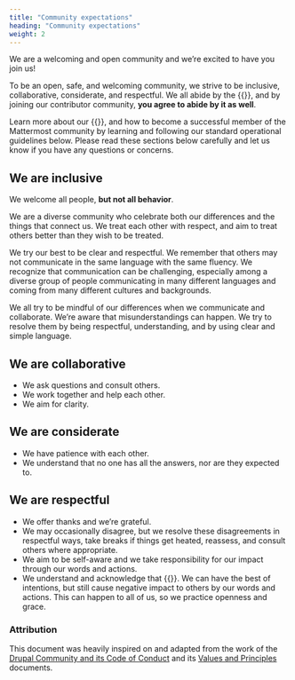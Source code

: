 ```yaml
---
title: "Community expectations"
heading: "Community expectations"
weight: 2
---
```

We are a welcoming and open community and we’re excited to have you join us!

To be an open, safe, and welcoming community, we strive to be inclusive, collaborative, considerate, and respectful. We all abide by the {{<newtabref title="Mattermost Code of Conduct (CoC)" href="https://handbook.mattermost.com/contributors/contributors/guidelines/contribution-guidelines">}}, and by joining our contributor community, **you agree to abide by it as well**.

Learn more about our {{<newtabref title="company values" href="https://handbook.mattermost.com/company/about-mattermost#leadership-principles">}}, and how to become a successful member of the Mattermost community by learning and following our standard operational guidelines below. Please read these sections below carefully and let us know if you have any questions or concerns.

## We are inclusive

We welcome all people, **but not all behavior**.

We are a diverse community who celebrate both our differences and the things that connect us. We treat each other with respect, and aim to treat others better than they wish to be treated.

We try our best to be clear and respectful. We remember that others may not communicate in the same language with the same fluency. We recognize that communication can be challenging, especially among a diverse group of people communicating in many different languages and coming from many different cultures and backgrounds.

We all try to be mindful of our differences when we communicate and collaborate. We’re aware that misunderstandings can happen. We try to resolve them by being respectful, understanding, and by using clear and simple language.

## We are collaborative
  - We ask questions and consult others.
  - We work together and help each other.
  - We aim for clarity.

## We are considerate
  - We have patience with each other.
  - We understand that no one has all the answers, nor are they expected to.

## We are respectful
  - We offer thanks and we’re grateful.
  - We may occasionally disagree, but we resolve these disagreements in respectful ways, take breaks if things get heated, reassess, and consult others where appropriate.
  - We aim to be self-aware and we take responsibility for our impact through our words and actions.
  - We understand and acknowledge that {{<newtabref title="intent doesn’t equal impact" href="https://www.betterup.com/blog/intent-vs-impact">}}. We can have the best of intentions, but still cause negative impact to others by our words and actions. This can happen to all of us, so we practice openness and grace.

### Attribution
This document was heavily inspired on and adapted from the work of the [Drupal Community and its Code of Conduct](https://www.drupal.org/dcoc) and its [Values and Principles](https://www.drupal.org/about/values-and-principles) documents.
